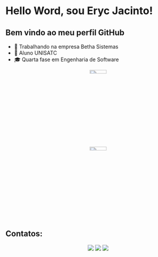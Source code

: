 # Hello Word, sou Eryc Jacinto! 
## Bem vindo ao meu perfil GitHub
- 💼 Trabalhando na empresa Betha Sistemas
- 🏫 Aluno UNISATC
- 🎓 Quarta fase em Engenharia de Software

<p align = "center">
<img loading="lazy" height="5%" width="30%" src="https://github-readme-stats.vercel.app/api/top-langs/?username=ErycMJ&layout=compact&langs_count=7&theme=dracula"/>
</p>
<p align = "center">
<img loading="lazy" height="5%" width="30%" src="https://github-readme-stats.vercel.app/api?username=ErycMJ&show_icons=true&theme=onedark"/>
</div>
</p>

## Contatos:
<div align = "center">
<a href="https://instagram.com/erycjacinto" target="_blank"><img loading="lazy" src="https://img.shields.io/badge/-Instagram-%23E4405F?style=for-the-badge&logo=instagram&logoColor=white" target="_blank"></a>
<a href = "mailto:erycmj@gmail.com"><img loading="lazy" src="https://img.shields.io/badge/Gmail-D14836?style=for-the-badge&logo=gmail&logoColor=white" target="_blank"></a>
<a href="https://www.linkedin.com/in/eryc-de-morais-jacinto-568325239/" target="_blank"><img loading="lazy" src="https://img.shields.io/badge/-LinkedIn-%230077B5?style=for-the-badge&logo=linkedin&logoColor=white" target="_blank"></a>   
</div>
